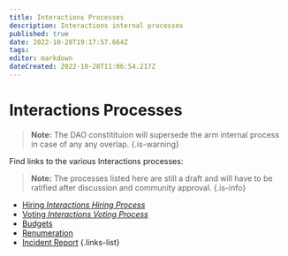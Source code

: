 ```yaml
---
title: Interactions Processes
description: Interactions internal processes
published: true
date: 2022-10-28T19:17:57.664Z
tags: 
editor: markdown
dateCreated: 2022-10-28T11:06:54.217Z
---
```


# Interactions Processes
> 
> **Note:** The DAO constitituion will supersede the arm internal process in case of any any overlap.
{.is-warning}


Find links to the various Interactions processes:

> **Note:** The processes listed here are still a draft and will have to be ratified after discussion and community approval. 
{.is-info}

- [Hiring *Interactions Hiring Process*](/en/interactions/int-hiring)
- [Voting *Interactions Voting Process*](/en/interactions/int-voting)
- [Budgets](/en/interactions/int-budgets)
- [Renumeration](/en/interactions/int-renum)
- [Incident Report](/en/interactions/int-incident)
{.links-list}

